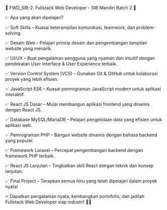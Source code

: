 🚀 FWD_SIB-2: Fullstack Web Developer - SIB Mandiri Batch 2 🚀

✨ Apa yang akan dipelajari?


✅ Soft Skills – Kuasai keterampilan komunikasi, teamwork, dan problem-solving.

✅ Desain Web – Pelajari prinsip desain dan pengembangan tampilan website yang menarik.

✅ UI/UX – Buat pengalaman pengguna yang nyaman dan intuitif dengan pendekatan User Interface & User Experience terbaik.

✅ Version Control System (VCS) – Gunakan Git & GitHub untuk kolaborasi proyek yang lebih efisien.

✅ JavaScript ES6 – Kuasai pemrograman JavaScript modern untuk aplikasi interaktif.

✅ React JS Dasar – Mulai membangun aplikasi frontend yang dinamis dengan React JS.

✅ Database MySQL/MariaDB – Pelajari pengelolaan data yang efisien untuk aplikasi web.

✅ Pemrograman PHP – Bangun website dinamis dengan bahasa backend yang populer.

✅ Framework Laravel – Percepat pengembangan backend dengan framework PHP terbaik.

✅ React JS Lanjutan – Tingkatkan skill React dengan teknik dan konsep lanjutan.

✅ Final Project – Terapkan semua ilmu yang telah dipelajari dalam proyek nyata!

🔥 Dapatkan pengalaman nyata, kembangkan portofolio, dan jadilah Fullstack Web Developer siap industri! 🚀✨
